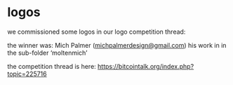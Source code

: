 logos
=======

we commissioned some logos in our logo competition thread:

the winner was: Mich Palmer (michpalmerdesign@gmail.com)
his work in in the sub-folder ‘moltenmich’

the competition thread is here:
https://bitcointalk.org/index.php?topic=225716
